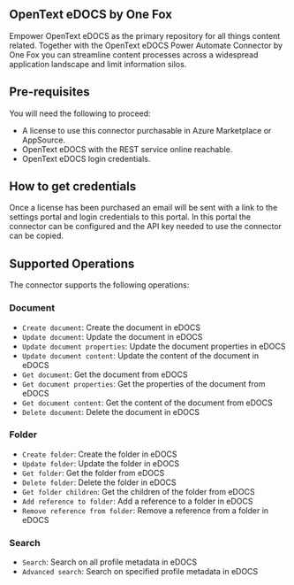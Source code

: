 ## OpenText eDOCS by One Fox
Empower OpenText eDOCS as the primary repository for all things content related. Together with the OpenText eDOCS Power Automate Connector by One Fox you can streamline content processes across a widespread application landscape and limit information silos.

## Pre-requisites
You will need the following to proceed:
* A license to use this connector purchasable in Azure Marketplace or AppSource.
* OpenText eDOCS with the REST service online reachable.
* OpenText eDOCS login credentials.

## How to get credentials
Once a license has been purchased an email will be sent with a link to the settings portal and login credentials to this portal. In this portal the connector can be configured and the API key needed to use the connector can be copied.

## Supported Operations
The connector supports the following operations:

### Document
* `Create document`: Create the document in eDOCS
* `Update document`: Update the document in eDOCS
* `Update document properties`: Update the document properties in eDOCS
* `Update document content`: Update the content of the document in eDOCS
* `Get document`: Get the document from eDOCS
* `Get document properties`: Get the properties of the document from eDOCS
* `Get document content`: Get the content of the document from eDOCS
* `Delete document`: Delete the document in eDOCS

### Folder
* `Create folder`: Create the folder in eDOCS
* `Update folder`: Update the folder in eDOCS
* `Get folder`: Get the folder from eDOCS
* `Delete folder`: Delete the folder in eDOCS
* `Get folder children`: Get the children of the folder from eDOCS
* `Add reference to folder`: Add a reference to a folder in eDOCS
* `Remove reference from folder`: Remove a reference from a folder in eDOCS

### Search
* `Search`: Search on all profile metadata in eDOCS
* `Advanced search`: Search on specified profile metadata in eDOCS